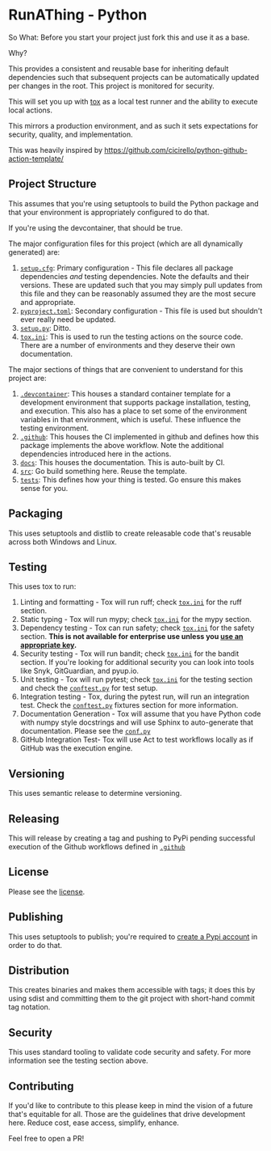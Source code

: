 # RunAThing - Python

So What: Before you start your project just fork this and use it as a base.

Why?

This provides a consistent and reusable base for inheriting default dependencies such that subsequent projects can be automatically updated per changes in the root. This project is monitored for security.

This will set you up with [tox](https://tox.wiki/en/latest/user_guide.html) as a local test runner and the ability to execute local actions.

This mirrors a production environment, and as such it sets expectations for security, quality, and implementation.

This was heavily inspired by https://github.com/cicirello/python-github-action-template/

## Project Structure

This assumes that you're using setuptools to build the Python package and that your environment is appropriately configured to do that.

If you're using the devcontainer, that should be true.

The major configuration files for this project (which are all dynamically generated) are:

1. [`setup.cfg`](setup.cfg): Primary configuration - This file declares all package dependencies *and* testing dependencies. Note the defaults and their versions. These are updated such that you may simply pull updates from this file and they can be reasonably assumed they are the most secure and appropriate.
2. [`pyproject.toml`](pyproject.toml): Secondary configuration - This file is used but shouldn't ever really need be updated.
3. [`setup.py`](setup.py): Ditto.
4. [`tox.ini`](tox.ini): This is used to run the testing actions on the source code. There are a number of environments and they deserve their own documentation.

The major sections of things that are convenient to understand for this project are:

1. [`.devcontainer`](.devcontainer/): This houses a standard container template for a development environment that supports package installation, testing, and execution. This also has a place to set some of the environment variables in that environment, which is useful. These influence the testing environment.
2. [`.github`](.github/): This houses the CI implemented in github and defines how this package implements the above workflow. Note the additional dependencies introduced here in the actions.
3. [`docs`](docs/): This houses the documentation. This is auto-built by CI.
4. [`src`](src/): Go build something here. Reuse the template.
5. [`tests`](src/): This defines how your thing is tested. Go ensure this makes sense for you.

## Packaging

This uses setuptools and distlib to create releasable code that's reusable across both Windows and Linux.

## Testing

This uses tox to run:
1. Linting and formatting - Tox will run ruff; check [`tox.ini`](tox.ini) for the ruff section.
2. Static typing - Tox will run mypy; check [`tox.ini`](tox.ini) for the mypy section.
3. Dependency testing - Tox can run safety; check [`tox.ini`](tox.ini) for the safety section. **This is not available for enterprise use unless you [use an appropriate key](https://pypi.org/project/safety/).**
3. Security testing - Tox will run bandit; check [`tox.ini`](tox.ini) for the bandit section. If you're looking for additional security you can look into tools like Snyk, GitGuardian, and pyup.io.
4. Unit testing - Tox will run pytest; check [`tox.ini`](tox.ini) for the testing section and check the [`conftest.py`](tests/conftest.py) for test setup.
5. Integration testing - Tox, during the pytest run, will run an integration test. Check the [`conftest.py`](tests/conftest.py) fixtures section for more information.
6. Documentation Generation - Tox will assume that you have Python code with numpy style docstrings and will use Sphinx to auto-generate that documentation. Please see the [`conf.py`](docs/conf.py)
7. GitHub Integration Test- Tox will use Act to test workflows locally as if GitHub was the execution engine.

## Versioning

This uses semantic release to determine versioning.

## Releasing

This will release by creating a tag and pushing to PyPi pending successful execution of the Github workflows defined in [`.github`](.github)

## License

Please see the [license](LICENSE).

## Publishing

This uses setuptools to publish; you're required to [create a Pypi account](https://pypi.org/) in order to do that.

## Distribution

This creates binaries and makes them accessible with tags; it does this by using sdist and committing them to the git project with short-hand commit tag notation.

## Security

This uses standard tooling to validate code security and safety.
For more information see the testing section above.

## Contributing

If you'd like to contribute to this please keep in mind the vision of a future that's equitable for all. Those are the guidelines that drive development here. Reduce cost, ease access, simplify, enhance.

Feel free to open a PR!
